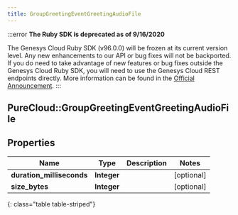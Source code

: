 ```yaml
---
title: GroupGreetingEventGreetingAudioFile
---
```


:::error
**The Ruby SDK is deprecated as of 9/16/2020**

The Genesys Cloud Ruby SDK (v96.0.0) will be frozen at its current version level. Any new enhancements to our API or bug fixes will not be backported. If you do need to take advantage of new features or bug fixes outside the Genesys Cloud Ruby SDK, you will need to use the Genesys Cloud REST endpoints directly. More information can be found in the [Official Announcement](https://developer.mypurecloud.com/forum/t/announcement-genesys-cloud-ruby-sdk-end-of-life/8850).
:::


## PureCloud::GroupGreetingEventGreetingAudioFile

## Properties

|Name | Type | Description | Notes|
|------------ | ------------- | ------------- | -------------|
| **duration_milliseconds** | **Integer** |  | [optional] |
| **size_bytes** | **Integer** |  | [optional] |
{: class="table table-striped"}



